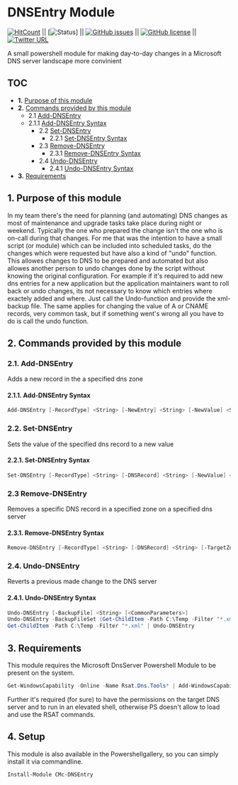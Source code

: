 # DNSEntry Module

[![HitCount](http://hits.dwyl.com/chaozmc/chaozmc/CMc-DNSEntry.svg)](http://hits.dwyl.com/chaozmc/chaozmc/CMc-DNSEntry) || [![Status](https://img.shields.io/badge/status-Development-yellow?style=plastic)] || [![GitHub issues](https://img.shields.io/github/issues/chaozmc/CMc-DNSEntry?style=plastic)](https://github.com/chaozmc/CMc-DNSEntry/issues) || [![GitHub license](https://img.shields.io/github/license/chaozmc/CMc-DNSEntry?style=plastic)](https://github.com/chaozmc/CMc-DNSEntry/blob/master/LICENSE) || [![Twitter URL](https://img.shields.io/twitter/url?style=social&url=https%3A%2F%2Fgithub.com%2Fchaozmc%2FCMc-DNSEntry)](https://twitter.com/intent/tweet?text=Check%20this%20out:&url=https%3A%2F%2Fgithub.com%2Fchaozmc%2FCMc-DNSEntry)

A small powershell module for making day-to-day changes in a Microsoft DNS server landscape more convinient

## TOC

<!-- vscode-markdown-toc -->
* **1.** [Purpose of this module](#Purposeofthismodule)
* **2.** [Commands provided by this module](#Commandsprovidedbythismodule)
  * 2.1 [Add-DNSEntry](#Add-DNSEntry)
  * 2.1.1 [Add-DNSEntry Syntax](#Add-DNSEntrySyntax)
    * 2.2 [Set-DNSEntry](#Set-DNSEntry)
      * 2.2.1 [Set-DNSEntry Syntax](#Set-DNSEntrySyntax)
    * 2.3 [Remove-DNSEntry](#Set-DNSEntry)
      * 2.3.1 [Remove-DNSEntry Syntax](#Set-DNSEntrySyntax)
    * 2.4 [Undo-DNSEntry](#Undo-DNSEntry)
      * 2.4.1 [Undo-DNSEntry Syntax](#Undo-DNSEntrySyntax)
* **3.** [Requirements](#Requirements)

<!-- vscode-markdown-toc-config
	numbering=true
	autoSave=true
	/vscode-markdown-toc-config -->
<!-- /vscode-markdown-toc -->

## 1. <a name='Purposeofthismodule'></a>Purpose of this module

In my team there's the need for planning (and automating) DNS changes as most of maintenance and upgrade tasks take place during night or weekend. Typically the one who prepared the change isn't the one who is on-call during that changes.
For me that was the intention to have a small script (or module) which can be included into scheduled tasks, do the changes which were requested but have also a kind of "undo" function. This allowes changes to DNS to be prepared and automated but also allowes another person to undo changes done by the script without knowing the original configuration.
For example if it's required to add new dns entries for a new application but the application maintainers want to roll back or undo changes, its not necessary to know which entries where exactely added and where. Just call the Undo-function and provide the xml-backup file.
The same applies for changing the value of A or CNAME records, very common task, but if something went's wrong all you have to do is call the undo function.

## 2. <a name='Commandsprovidedbythismodule'></a>Commands provided by this module

### 2.1. <a name='Add-DNSEntry'></a>Add-DNSEntry

Adds a new record in the a specified dns zone

#### 2.1.1. <a name='Add-DNSEntrySyntax'></a>Add-DNSEntry Syntax

``` Powershell
Add-DNSEntry [-RecordType] <String> [-NewEntry] <String> [-NewValue] <String> [-TargetZone] <String> [-TargetDNSServer] <String> [-BackupDir] <String> [<CommonParameters>]
```

### 2.2. <a name='Set-DNSEntry'></a>Set-DNSEntry

Sets the value of the specified dns record to a new value

#### 2.2.1. <a name='Set-DNSEntrySyntax'></a>Set-DNSEntry Syntax

``` Powershell
Set-DNSEntry [-RecordType] <String> [-DNSRecord] <String> [-NewValue] <String> [-TargetZone] <String> [-TargetDNSServer] <String> [-BackupDir] <String> [<CommonParameters>]
```

### 2.3 <a name='Remove-DNSEntry'></a>Remove-DNSEntry

Removes a specific DNS record in a specified zone on a specified dns server

#### 2.3.1. <a name='Remove-DNSEntry'></a>Remove-DNSEntry Syntax

``` Powershell
Remove-DNSEntry [-RecordType] <String> [-DNSRecord] <String> [-TargetZone] <String> [-TargetDNSServer] <String> [-BackupDir] <String> [<CommonParameters>]
```

### 2.4. <a name='Undo-DNSEntry'></a>Undo-DNSEntry

Reverts a previous made change to the DNS server

#### 2.4.1. <a name='Undo-DNSEntrySyntax'></a>Undo-DNSEntry Syntax

``` Powershell
Undo-DNSEntry [-BackupFile] <String> [<CommonParameters>]
Undo-DNSEntry -BackupFileSet (Get-ChildItem -Path C:\Temp -Filter "*.xml") [<CommonParameters>]
Get-ChildItem -Path C:\Temp -Filter "*.xml" | Undo-DNSEntry
```



## 3. <a name='Requirements'></a>Requirements

This module requires the Microsoft DnsServer Powershell Module to be present on the system.

``` Powershell
Get-WindowsCapability -Online -Name Rsat.Dns.Tools* | Add-WindowsCapability -Online
```

Further it's required (for sure) to have the permissions on the target DNS server and to run in an elevated shell, otherwise PS doesn't allow to load and use the RSAT commands.

## 4. <a name='Setup'></a>Setup

This module is also available in the Powershellgallery, so you can simply install it via commandline. 

``` Powershell
Install-Module CMc-DNSEntry
```
